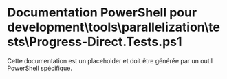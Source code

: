 # Documentation PowerShell pour development\tools\parallelization\tests\Progress-Direct.Tests.ps1

Cette documentation est un placeholder et doit être générée par un outil PowerShell spécifique.
